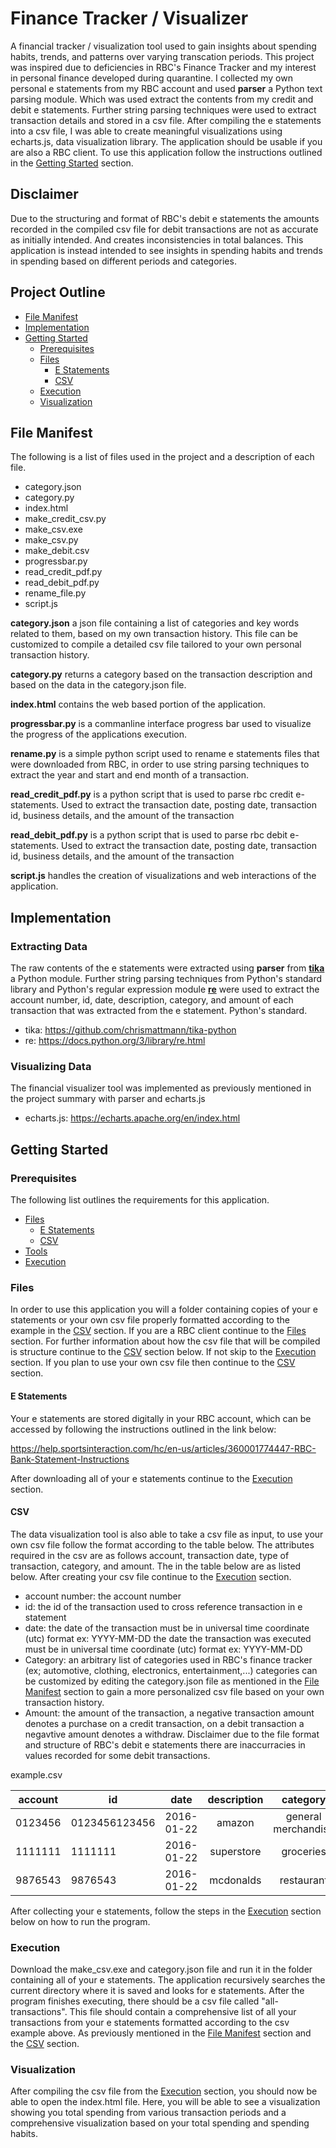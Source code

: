 # Finance Tracker / Visualizer
A financial tracker / visualization tool used to gain insights about spending habits, trends, and patterns over varying transcation periods. This project was inspired due to deficiencies in RBC's Finance Tracker and my interest in personal finance developed during quarantine. I collected my own personal e statements from my RBC account and used **parser** a Python text parsing module. Which was used extract the contents from my credit and debit e statements. Further string parsing techniques were used to extract transaction details and stored in a csv file. After compiling the e statements into a csv file, I was able to create meaningful visualizations using echarts.js, data visualization library. The application should be usable if you are also a RBC client. To use this application follow the instructions outlined in the [Getting Started](#getting-started) section. 

## Disclaimer

Due to the structuring and format of RBC's debit e statements the amounts recorded in the compiled csv file for debit transactions are not as accurate as initially intended. And creates inconsistencies in total balances. This application is instead intended to see insights in spending habits and trends in spending based on different periods and categories.

## Project Outline

- [File Manifest](#file-manifest)
- [Implementation](#implementation)
- [Getting Started](#getting-started)
    - [Prerequisites](#prerequisites)
    - [Files](#files)
        - [E Statements](#e-statements)
        - [CSV](#files)
    - [Execution](#execution)
    - [Visualization](#visualization)

## File Manifest
The following is a list of files used in the project and a description of each file.

- category.json
- category.py
- index.html
- make_credit_csv.py
- make_csv.exe
- make_csv.py
- make_debit.csv
- progressbar.py
- read_credit_pdf.py
- read_debit_pdf.py
- rename_file.py
- script.js

**category.json** a json file containing a list of categories and key words related to them, based on my own transaction history. This file can be customized to compile a detailed csv file tailored to your own personal transaction history.

**category.py** returns a category based on the transaction description and based on the data in the category.json file.

**index.html** contains the web based portion of the application.

**progressbar.py** is a commanline interface progress bar used to visualize the progress of the applications execution. 

**rename.py** is a simple python script used to rename e statements files that were downloaded from RBC, in order to use string parsing techniques to extract the year and 
start and end month of a transaction.

**read_credit_pdf.py** is a python script that is used to parse rbc credit e-statements. Used to extract the transaction date, posting date, transaction id, business details, and the amount of the transaction

**read_debit_pdf.py** is a python script that is used to parse rbc debit e-statements. Used to extract the transaction date, posting date, transaction id, business details, and the amount of the transaction

**script.js** handles the creation of visualizations and web interactions of the application.

## Implementation
### Extracting Data
The raw contents of the e statements were extracted using **parser** from **[tika](https://github.com/chrismattmann/tika-python)** a Python module. Further string parsing techniques from Python's standard library and Python's regular expression module **[re](https://docs.python.org/3/library/re.html)** were used to extract the account number, id, date, description, category, and amount of each transaction that was extracted from the e statement. Python's standard.

- tika: https://github.com/chrismattmann/tika-python
- re: https://docs.python.org/3/library/re.html

### Visualizing Data
The financial visualizer tool was implemented as previously mentioned in the project summary with parser and echarts.js

- echarts.js: https://echarts.apache.org/en/index.html

## Getting Started
### Prerequisites
The following list outlines the requirements for this application. 

- [Files](#files)
    - [E Statements](#e-statements)
    - [CSV](#csv)
- [Tools](#tools)
- [Execution](#execution)
### Files
In order to use this application you will a folder containing copies of your e statements or your own csv file properly formatted according to the example in the [CSV](#csv) section. If you are a RBC client continue to the [Files](#files) section. For further information about how the csv file that will be compiled is structure continue to the [CSV](#csv) section below. If not skip to the [Execution](#execution) section. If you plan to use your own csv file then continue to the [CSV](#csv) section.

#### E Statements
Your e statements are stored digitally in your RBC account, which can be accessed by following the instructions outlined in the link below:

https://help.sportsinteraction.com/hc/en-us/articles/360001774447-RBC-Bank-Statement-Instructions

After downloading all of your e statements continue to the [Execution](#execution) section.

#### CSV
The data visualization tool is also able to take a csv file as input, to use your own csv file follow the format according to the table below. The attributes required in the csv are as follows account, transaction date, type of transaction, category, and amount. The in the table below are as listed below. After creating your csv file continue to the [Execution](#execution) section.

- account number: the account number 
- id: the id of the transaction used to cross reference transaction in e statement
- date: the date of the transaction must be in universal time coordinate (utc) format ex: YYYY-MM-DD the date the transaction was executed must be in universal time coordinate (utc) format ex: YYYY-MM-DD
- Category: an arbitrary list of categories used in RBC's finance tracker (ex; automotive, clothing, electronics, entertainment,...) categories can be customized by editing the category.json file as mentioned in the [File Manifest](#file-manifest) section to gain a more personalized csv file based on your own transaction history.
- Amount: the amount of the transaction, a negative transaction amount denotes a purchase on a credit transaction, on a debit transaction a negavtive amount denotes a withdraw. Disclaimer due to the file format and structure of RBC's debit e statements there are inaccurracies in values recorded for some debit transactions.

example.csv

|account|id            |date             | description         | category           | amount |
|-------|--------------|---------------- |:-------------------:|:------------------:| ------:|
|0123456|0123456123456 |2016-01-22       | amazon              | general merchandise|  00.00 |
|1111111|1111111       |2016-01-22       | superstore          | groceries          |  12.00 |
|9876543|9876543       |2016-01-22       | mcdonalds           | restaurant         |   1.00 |

After collecting your e statements, follow the steps in the [Execution](#execution) section below on how to run the program.

### Execution
Download the make_csv.exe and category.json file and run it in the folder containing all of your e statements. The application recursively searches the current directory where it is saved and looks for e statements. After the program finishes executing, there should be a csv file called "all-transactions". This file should contain a comprehensive list of all your transactions from your e statements formatted according to the csv example above. As previously mentioned in the [File Manifest](#file-manifest) section and the [CSV](#csv) section.
    
### Visualization
After compiling the csv file from the [Execution](#execution) section, you should now be able to open the index.html file. Here, you will be able to see a visualization showing you total spending from various transaction periods and a comprehensive visualization based on your total spending and spending habits.
